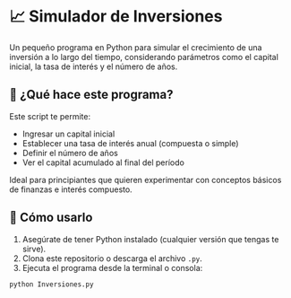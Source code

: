 # 📈 Simulador de Inversiones

Un pequeño programa en Python para simular el crecimiento de una inversión a lo largo del tiempo, considerando parámetros como el capital inicial, la tasa de interés y el número de años.

## 🧠 ¿Qué hace este programa?

Este script te permite:

- Ingresar un capital inicial
- Establecer una tasa de interés anual (compuesta o simple)
- Definir el número de años
- Ver el capital acumulado al final del período

Ideal para principiantes que quieren experimentar con conceptos básicos de finanzas e interés compuesto.

## 🚀 Cómo usarlo

1. Asegúrate de tener Python instalado (cualquier versión que tengas te sirve).
2. Clona este repositorio o descarga el archivo `.py`.
3. Ejecuta el programa desde la terminal o consola:

```bash
python Inversiones.py

